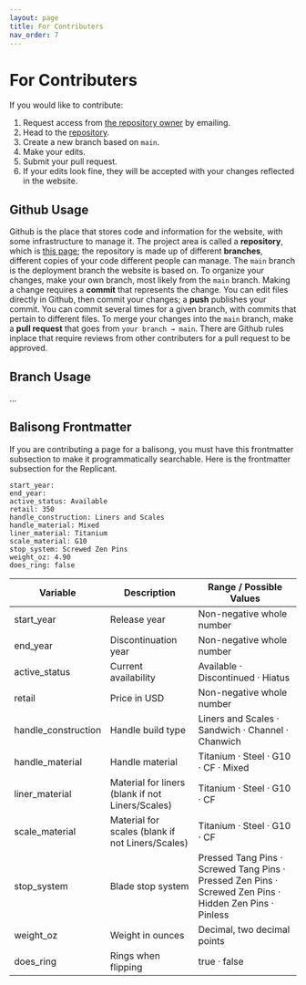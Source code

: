 ```yaml
---
layout: page
title: For Contributers
nav_order: 7
---
```


# For Contributers
If you would like to contribute:

1. Request access from [the repository owner](mailto:balisongcommunity.discord@gmail.com) by emailing.
2. Head to the [repository](https://github.com/bc-discord/bc-discord.github.io).
3. Create a new branch based on `main`.
4. Make your edits.
5. Submit your pull request.
6. If your edits look fine, they will be accepted with your changes reflected in the website.

## Github Usage
Github is the place that stores code and information for the website, with some infrastructure to manage it. The project area is called a **repository**, which is [this page](https://github.com/bc-discord/bc-discord.github.io); the repository is made up of different **branches**, different copies of your code different people can manage. The `main` branch is the deployment branch the website is based on. To organize your changes, make your own branch, most likely from the `main` branch. Making a change requires a **commit** that represents the change. You can edit files directly in Github, then commit your changes; a **push** publishes your commit. You can commit several times for a given branch, with commits that pertain to different files. To merge your changes into the `main` branch, make a **pull request** that goes from `your branch → main`. There are Github rules inplace that require reviews from other contributers for a pull request to be approved.

## Branch Usage
...

## Balisong Frontmatter
If you are contributing a page for a balisong, you must have this frontmatter subsection to make it programmatically searchable. Here is the frontmatter subsection for the Replicant.

```
start_year: 
end_year: 
active_status: Available
retail: 350
handle_construction: Liners and Scales
handle_material: Mixed
liner_material: Titanium
scale_material: G10
stop_system: Screwed Zen Pins
weight_oz: 4.90
does_ring: false
```

| Variable           | Description                                      | Range / Possible Values                                                                 |
|--------------------|--------------------------------------------------|-----------------------------------------------------------------------------------------|
| start_year | Release year | Non-negative whole number |
| end_year| Discontinuation year | Non-negative whole number  |
| active_status| Current availability | Available · Discontinued · Hiatus |
| retail| Price in USD | Non-negative whole number |
| handle_construction | Handle build type | Liners and Scales · Sandwich · Channel · Chanwich |
| handle_material| Handle material | Titanium · Steel · G10 · CF · Mixed |
| liner_material | Material for liners (blank if not Liners/Scales) | Titanium · Steel · G10 · CF |
| scale_material | Material for scales (blank if not Liners/Scales) | Titanium · Steel · G10 · CF |
| stop_system | Blade stop system | Pressed Tang Pins · Screwed Tang Pins · Pressed Zen Pins · Screwed Zen Pins · Hidden Zen Pins · Pinless |
| weight_oz| Weight in ounces| Decimal, two decimal points |
| does_ring | Rings when flipping | true · false |